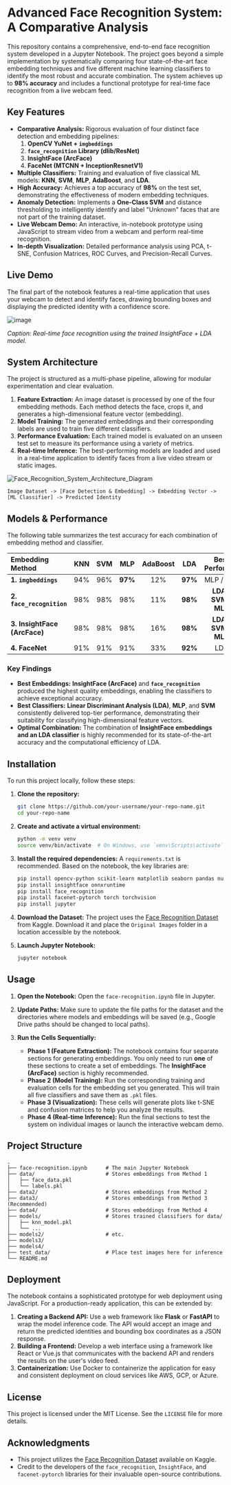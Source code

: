 # Advanced Face Recognition System: A Comparative Analysis

This repository contains a comprehensive, end-to-end face recognition system developed in a Jupyter Notebook. The project goes beyond a simple implementation by systematically comparing four state-of-the-art face embedding techniques and five different machine learning classifiers to identify the most robust and accurate combination. The system achieves up to **98% accuracy** and includes a functional prototype for real-time face recognition from a live webcam feed.

## Key Features

-   **Comparative Analysis:** Rigorous evaluation of four distinct face detection and embedding pipelines:
    1.  **OpenCV YuNet + `imgbeddings`**
    2.  **`face_recognition` Library (dlib/ResNet)**
    3.  **InsightFace (ArcFace)**
    4.  **FaceNet (MTCNN + InceptionResnetV1)**
-   **Multiple Classifiers:** Training and evaluation of five classical ML models: **KNN**, **SVM**, **MLP**, **AdaBoost**, and **LDA**.
-   **High Accuracy:** Achieves a top accuracy of **98%** on the test set, demonstrating the effectiveness of modern embedding techniques.
-   **Anomaly Detection:** Implements a **One-Class SVM** and distance thresholding to intelligently identify and label "Unknown" faces that are not part of the training dataset.
-   **Live Webcam Demo:** An interactive, in-notebook prototype using JavaScript to stream video from a webcam and perform real-time recognition.
-   **In-depth Visualization:** Detailed performance analysis using PCA, t-SNE, Confusion Matrices, ROC Curves, and Precision-Recall Curves.

## Live Demo

The final part of the notebook features a real-time application that uses your webcam to detect and identify faces, drawing bounding boxes and displaying the predicted identity with a confidence score.

![image](https://github.com/user-attachments/assets/a0715740-7372-46d5-8cfe-5e0efdbf5e0c)

*Caption: Real-time face recognition using the trained InsightFace + LDA model.*

## System Architecture

The project is structured as a multi-phase pipeline, allowing for modular experimentation and clear evaluation.

1.  **Feature Extraction:** An image dataset is processed by one of the four embedding methods. Each method detects the face, crops it, and generates a high-dimensional feature vector (embedding).
2.  **Model Training:** The generated embeddings and their corresponding labels are used to train five different classifiers.
3.  **Performance Evaluation:** Each trained model is evaluated on an unseen test set to measure its performance using a variety of metrics.
4.  **Real-time Inference:** The best-performing models are loaded and used in a real-time application to identify faces from a live video stream or static images.

   ![Face_Recognition_System_Architecture_Diagram](https://github.com/user-attachments/assets/a3366591-cb26-4895-b50c-efc10130b3d8)


```
Image Dataset -> [Face Detection & Embedding] -> Embedding Vector -> [ML Classifier] -> Predicted Identity
```

## Models & Performance

The following table summarizes the test accuracy for each combination of embedding method and classifier.

| Embedding Method | KNN | SVM | MLP | AdaBoost | **LDA** | **Best Performer** |
| :--- | :-: | :-: | :-: | :---: | :---: | :---: |
| **1. `imgbeddings`** | 94% | 96% | **97%** | 12% | **97%** | MLP / LDA |
| **2. `face_recognition`**| 98% | 98% | 98% | 11% | **98%** | **LDA / SVM / MLP** |
| **3. InsightFace (ArcFace)**| 98% | 98% | 98% | 16% | **98%** | **LDA / SVM / MLP**|
| **4. FaceNet** | 91% | 91% | 91% | 33% | **92%** | LDA |

### Key Findings

-   **Best Embeddings:** **InsightFace (ArcFace)** and **`face_recognition`** produced the highest quality embeddings, enabling the classifiers to achieve exceptional accuracy.
-   **Best Classifiers:** **Linear Discriminant Analysis (LDA)**, **MLP**, and **SVM** consistently delivered top-tier performance, demonstrating their suitability for classifying high-dimensional feature vectors.
-   **Optimal Combination:** The combination of **InsightFace embeddings and an LDA classifier** is highly recommended for its state-of-the-art accuracy and the computational efficiency of LDA.

## Installation

To run this project locally, follow these steps:

1.  **Clone the repository:**
    ```bash
    git clone https://github.com/your-username/your-repo-name.git
    cd your-repo-name
    ```

2.  **Create and activate a virtual environment:**
    ```bash
    python -m venv venv
    source venv/bin/activate  # On Windows, use `venv\Scripts\activate`
    ```

3.  **Install the required dependencies:**
    A `requirements.txt` is recommended. Based on the notebook, the key libraries are:
    ```bash
    pip install opencv-python scikit-learn matplotlib seaborn pandas numpy
    pip install insightface onnxruntime
    pip install face_recognition
    pip install facenet-pytorch torch torchvision
    pip install jupyter
    ```

4.  **Download the Dataset:**
    The project uses the [Face Recognition Dataset](https://www.kaggle.com/datasets/ashwingupta3012/face-recognition-dataset) from Kaggle. Download it and place the `Original Images` folder in a location accessible by the notebook.

5.  **Launch Jupyter Notebook:**
    ```bash
    jupyter notebook
    ```

## Usage

1.  **Open the Notebook:** Open the `face-recognition.ipynb` file in Jupyter.

2.  **Update Paths:** Make sure to update the file paths for the dataset and the directories where models and embeddings will be saved (e.g., Google Drive paths should be changed to local paths).

3.  **Run the Cells Sequentially:**
    -   **Phase 1 (Feature Extraction):** The notebook contains four separate sections for generating embeddings. You only need to run **one** of these sections to create a set of embeddings. The **InsightFace (ArcFace)** section is highly recommended.
    -   **Phase 2 (Model Training):** Run the corresponding training and evaluation cells for the embedding set you generated. This will train all five classifiers and save them as `.pkl` files.
    -   **Phase 3 (Visualization):** These cells will generate plots like t-SNE and confusion matrices to help you analyze the results.
    -   **Phase 4 (Real-time Inference):** Run the final sections to test the system on individual images or launch the interactive webcam demo.

## Project Structure

```
.
├── face-recognition.ipynb      # The main Jupyter Notebook
├── data/                       # Stores embeddings from Method 1
│   ├── face_data.pkl
│   └── labels.pkl
├── data2/                      # Stores embeddings from Method 2
├── data3/                      # Stores embeddings from Method 3 (Recommended)
├── data4/                      # Stores embeddings from Method 4
├── models/                     # Stores trained classifiers for data/
│   ├── knn_model.pkl
│   └── ...
├── models2/                    # etc.
├── models3/
├── models4/
├── test_data/                  # Place test images here for inference
└── README.md
```

## Deployment

The notebook contains a sophisticated prototype for web deployment using JavaScript. For a production-ready application, this can be extended by:
1.  **Creating a Backend API:** Use a web framework like **Flask** or **FastAPI** to wrap the model inference code. The API would accept an image and return the predicted identities and bounding box coordinates as a JSON response.
2.  **Building a Frontend:** Develop a web interface using a framework like React or Vue.js that communicates with the backend API and renders the results on the user's video feed.
3.  **Containerization:** Use Docker to containerize the application for easy and consistent deployment on cloud services like AWS, GCP, or Azure.

## License

This project is licensed under the MIT License. See the `LICENSE` file for more details.

## Acknowledgments

-   This project utilizes the [Face Recognition Dataset](https://www.kaggle.com/datasets/ashwingupta3012/face-recognition-dataset) available on Kaggle.
-   Credit to the developers of the `face_recognition`, `InsightFace`, and `facenet-pytorch` libraries for their invaluable open-source contributions.
